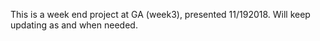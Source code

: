 This is a week end project at GA (week3), presented 11/192018. Will keep updating as and when needed. 